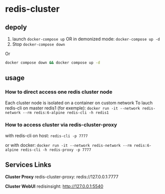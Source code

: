 # redis-cluster

## depoly

1. launch
`docker-compose up`
OR in demonized mode:
`docker-compose up -d`
2. Stop
`docker-compose down`

Or
```bash
docker compose down && docker compose up -d
```

## usage

### How to direct access one redis cluster node
Each cluster node is isolated on a container on custom network
To lauch redis-cli on master redis1 (for exemple):
`docker run -it --network redis-network --rm redis:6-alpine redis-cli -h redis1`

### How to access cluster via redis-cluster-proxy
with redis-cli on host:
`redis-cli -p 7777`

or with docker:
`docker run -it --network redis-network --rm redis:6-alpine redis-cli -h redis-proxy -p 7777`

## Services Links

**Cluster Proxy**
redis-cluster-proxy: redis://127.0.0.1:7777

**Cluster WebUI**
redisinsight: http://127.0.0.1:5540
